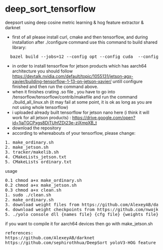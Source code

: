# deep_sort_tensorflow

deepsort using deep cosine metric learning  &  hog feature extractor & darknet

- first of all please install curl, cmake and then tensorflow, and during installation after ./configure command use this command to build shared library:
<pre>
  bazel build --jobs=12 --config opt --config cuda  --config monolithic tensorflow:libtensorflow_cc.so
</pre>
- in order to install tensorflow for jetson products which has aarch64 architecture you should follow https://devtalk.nvidia.com/default/topic/1055131/jetson-agx-xavier/building-tensorflow-1-13-on-jetson-xavier/ untill configure finished and then run the command above.
- when it  finishes crating .so file , you have to go into /tensorflow/tensorflow/contrib/makefile and run the command ./build_all_linux.sh (it may fail at some point, it is ok  as long as you are not using whole tensorflow)
- i uploaded already built tensorflow for jetson nano here (i think it will work for all jetson products)  : https://drive.google.com/open?id=1iaTGCPxgs8DiTUhfZDj23e-zjXmpXB_t
- download the repository
- according to whereabouts of your tensorflow, please change:
<pre>
1. make_ordinary.sh
2. make_jetson.sh
3. tracker/makelib.sh
4. CMakeLists_jetson.txt
5. CMakeLists_ordinary.txt
</pre>

usage 
<pre>
0.1 chmod a+x make_ordinary.sh
0.2 chmod a+x make_jetson.sh
0.3 chmod a+x clean.sh
1. sudo ./clean.sh
2. make_ordinary.sh
3. download weight files from https://github.com/AlexeyAB/darknet
4. download weight checkpoints from https://github.com/nwojke/cosine_metric_learning and put them in the folder  /model
5. ./yolo_console_dll {names file} {cfg file} {weights file} {video file or web_camera for web camera} {skip rate} {thresh} 
</pre>
if you want to compile it for aarch64 devices then go with make_jetson.sh
<pre>
references:
https://github.com/AlexeyAB/darknet
https://github.com/sephirothhua/DeepSort_yoloV3-HOG_feature
</pre>
